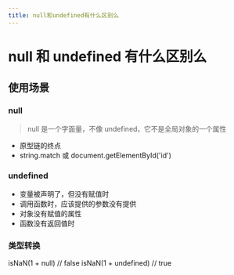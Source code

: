 ```yaml
---
title: null和undefined有什么区别么
---
```


# null 和 undefined 有什么区别么

## 使用场景

### null

> null 是一个字面量，不像 undefined，它不是全局对象的一个属性

- 原型链的终点
- string.match 或 document.getElementById('id')

### undefined

- 变量被声明了，但没有赋值时
- 调用函数时，应该提供的参数没有提供
- 对象没有赋值的属性
- 函数没有返回值时

### 类型转换

isNaN(1 + null) // false
isNaN(1 + undefined) // true
